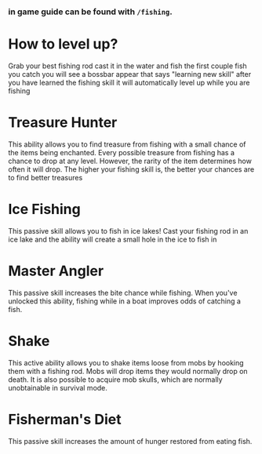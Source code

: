 ### in game guide can be found with `/fishing`.

# How to level up?
Grab your best fishing rod cast it in the water and fish the first couple fish you catch you will see a bossbar appear that says "learning new skill" after you have learned the fishing skill it will automatically level up while you are fishing

# Treasure Hunter
This ability allows you to find treasure from fishing with a small chance of the items being enchanted. Every possible treasure from fishing has a chance to drop at any level. However, the rarity of the item determines how often it will drop. The higher your fishing skill is, the better your chances are to find better treasures

# Ice Fishing
This passive skill allows you to fish in ice lakes! Cast your fishing rod in an ice lake and the ability will create a small hole in the ice to fish in

# Master Angler
This passive skill increases the bite chance while fishing. When you've unlocked this ability, fishing while in a boat improves odds of catching a fish.

# Shake
This active ability allows you to shake items loose from mobs by hooking them with a fishing rod. Mobs will drop items they would normally drop on death. It is also possible to acquire mob skulls, which are normally unobtainable in survival mode.

# Fisherman's Diet
This passive skill increases the amount of hunger restored from eating fish.